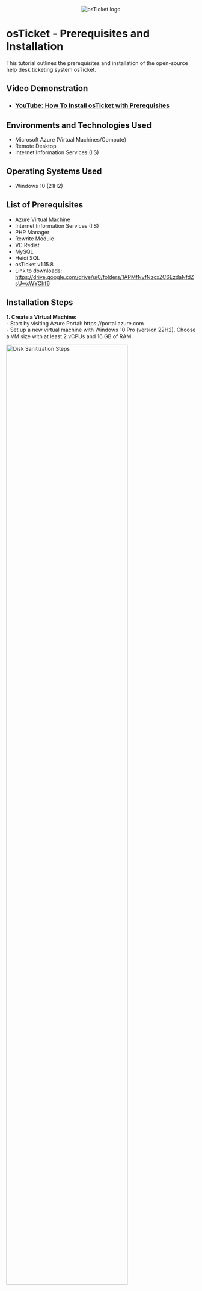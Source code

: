 <p align="center">
<img src="https://i.imgur.com/Clzj7Xs.png" alt="osTicket logo"/>
</p>

<h1>osTicket - Prerequisites and Installation</h1>
This tutorial outlines the prerequisites and installation of the open-source help desk ticketing system osTicket.<br />


<h2>Video Demonstration</h2>

- ### [YouTube: How To Install osTicket with Prerequisites](https://www.youtube.com)

<h2>Environments and Technologies Used</h2>

- Microsoft Azure (Virtual Machines/Compute)
- Remote Desktop
- Internet Information Services (IIS)

<h2>Operating Systems Used </h2>

- Windows 10</b> (21H2)

<h2>List of Prerequisites</h2>

- Azure Virtual Machine
- Internet Information Services (IIS)
- PHP Manager
- Rewrite Module
- VC Redist
- MySQL
- Heidi SQL
- osTicket v1.15.8
- Link to downloads: https://drive.google.com/drive/u/0/folders/1APMfNyfNzcxZC6EzdaNfdZsUwxWYChf6

<h2>Installation Steps</h2>


<p>
  <strong>1. Create a Virtual Machine:</strong><br>
  - Start by visiting Azure Portal: https://portal.azure.com<br>
  - Set up a new virtual machine with Windows 10 Pro (version 22H2). Choose a VM size with at least 2 vCPUs and 16 GB of RAM.
</p>

<p>
  <img src="https://i.imgur.com/RByMLDt.png" height="80%" width="80%" alt="Disk Sanitization Steps"/>
</p>

<p>
  <strong>2. Connect to Your Virtual Machine:</strong><br>
  - After setting up the VM, find the public IP address assigned to it in the Azure portal.<br>
  - Use the Remote Desktop Connection app to connect to your VM by entering the public IP address.
</p>

<br>

<p>
  <img src="https://i.imgur.com/k7sfYms.png" height="80%" width="80%" alt="Disk Sanitization Steps"/>
</p>

<p>
  <strong>3. Access Control Panel:</strong><br>
  - After connecting to your virtual machine, open the Control Panel.<br>
  - In the Control Panel, go to Programs and then click on Turn Windows features on or off.
</p>

<p>
  <img src="https://i.imgur.com/613NHYX.png" height="80%" width="80%" alt="Disk Sanitization Steps"/>
</p>

<p>
  <strong>4. Enable IIS and Required Features:</strong><br>
  - In the Windows Features menu, navigate to World Wide Web Services.<br>
  - Under Application Development Features, check the box for CGI and click OK.
</p>

<p>
  <img src="https://i.imgur.com/MgzUhQp.png" height="80%" width="80%" alt="Disk Sanitization Steps"/>
</p>

<p>
  <strong>5. Verify IIS Installation:</strong><br>
  - To confirm IIS is properly installed, open your web browser and type 127.0.0.1 in the address bar. You should see the default IIS landing page. This will confirm that the VM is now technically a web server.
</p>

<p>
  <img src="https://i.imgur.com/4LTlSVs.png" height="80%" width="80%" alt="Disk Sanitization Steps"/>
</p>

<p>
  <strong>6. Install the PHP Manager:</strong><br>
  - Download the PHP Manager from the installation files (PHPManagerForIIS_V1.5.0.msi).<br>
  - Run the installer and follow the setup wizard to complete the installation.
</p>

<p>
  <img src="https://i.imgur.com/JMqjfT3.png" height="80%" width="80%" alt="Disk Sanitization Steps"/>
</p>

<p>
  <strong>7. Install the Rewrite Module:</strong><br>
  - Download the Rewrite Module from the installation files (rewrite_amd64_en-US.msi).<br>
  - Run the installer and follow the setup wizard to complete the installation.
</p>

<p>
  <img src="https://i.imgur.com/RKNutAX.png" height="80%" width="80%" alt="Disk Sanitization Steps"/>
</p>

<p>
  <strong>8. Set Up PHP:</strong><br>
  - Create a folder named PHP in the *C:* drive.<br>
  - Extract PHP 7.3.8 from the installation files (php-7.3.8-nts-Win32-VC15-x866.zip) and select C:\PHP folder as the destination.
</p>

<p>
  <img src="https://i.imgur.com/XyuQhzY.png" height="80%" width="80%" alt="Disk Sanitization Steps"/>
</p>

<br>

<p>
  <strong>9. Install the Visual C++ Redistributable:</strong><br>
  - Download the VC_redist.x86.exe from the installation files.<br>
  - Run the installer and follow the setup wizard to complete the installation.
</p>

<p>
  <img src="https://i.imgur.com/YjepQT2.png" height="80%" width="80%" alt="Disk Sanitization Steps"/>
</p>

<p>
  <strong>10. Install the MySQL database:</strong><br>
  - Download MySQL 5.5.62 (mysql-5.5.62-win32.msi) from the installation files.<br>
  - In the setup wizard, select Typical as the Setup Type and select Launch the MySQL Instance Configuration Wizard after installation to finish.<br>
  - Choose Standard Configuration and set a root password.
</p>

<p>
  <img src="https://i.imgur.com/mhc1JQQ.png" height="80%" width="80%" alt="Disk Sanitization Steps"/>
</p>

<p>
  <strong>11. Open IIS Manager:</strong><br>
  - Open and run Internet Information Services (IIS) Manager as an administrator.
</p>

<p>
  <img src="https://i.imgur.com/JsMMz8l.png" height="80%" width="80%" alt="Disk Sanitization Steps"/>
</p>

<p>
  <strong>12. Register PHP with IIS:</strong><br>
  - In IIS Manager, locate and click on PHP Manager.<br>
  - Select Register new PHP version.<br>
  - When prompted, provide the path to the PHP executable file (php-cgi.exe). Navigate to C:\PHP, and select the php-cgi.exe file.<br>
  - Finally, restart the IIS server for the changes to take effect.
</p>

<p>
  <img src="https://i.imgur.com/h1xmoYJ.png" height="80%" width="80%" alt="Disk Sanitization Steps"/>
</p>

<br>

<p>
  <strong>13. Install osTicket v1.15.8:</strong><br>
  - Download osTicket v1.15.8 from the Installation Files folder.<br>
  - Extract the contents and copy the upload folder to C:\inetpub\wwwroot.<br>
  - Inside C:\inetpub\wwwroot, rename the upload folder to osTicket.<br>
  - Finally, restart the IIS server for the changes to take effect.
</p>

<p>
  <img src="https://i.imgur.com/AiyOKaL.png" height="80%" width="80%" alt="Disk Sanitization Steps"/>
</p>

<p>
  <strong>14. Access osTicket through IIS:</strong><br>
  - In IIS Manager, navigate to Sites -> Default by clicking the drop-down arrows on the left.<br>
  - Select the osTicket folder.
  - On the right, click *Browse :80* to access osTicket in your web browser.<br>
    <strong>Enable Required PHP Extensions:</strong><br>
    - Go back to IIS Manager and navigate to Sites -> Default -> osTicket once again.<br>
    - Double-click on PHP Manager.<br>
    - At bottom you'll see PHP Extensions. Select Enable or disable an Extension.<br>
    <strong>Enable the following extensions in the disabled list:</strong><br>
    - php_imap.dll<br>
    - php_intl.dll<br>
    - php_opcache.dll
</p>

<p>
  <img src="https://i.imgur.com/F4CNh7Z.png" height="80%" width="80%" alt="Disk Sanitization Steps"/>
</p>

<p>
  <img src="https://i.imgur.com/jspFy1N.png" height="80%" width="80%" alt="Disk Sanitization Steps"/>
</p>

<p>
  <strong>15. Rename the Configuration File and Set Permissions:</strong><br>
  - Open File Explorer and navigate to the following directory: C:\inetpub\wwwroot\osTicket\include.<br>
  - Locate the file ost-sampleconfig.php and rename it to ost-config.php.<br>
  - After renaming the file, right-click on it and select Properties. In the Properties window, go to the Security tab and click on Advanced.<br>
  - Disable Inheritance by selecting Remove all inherited permissions from this object.<br>
    <strong>Add new permissions:</strong><br>
    1. Click Add.<br>
    2. In the dialog box, click Select a principal.<br>
    3. Type Everyone in the box and click Check Names.<br>
    4. Make sure Full Control is selected, and all other checkboxes are ticked.<br>
    5. Click Apply and then OK.
</p>

<p>
  <img src="https://i.imgur.com/DJmEXEB.png" height="80%" width="80%" alt="Disk Sanitization Steps"/>
</p>

<br>

<p>
  <strong>16. Complete osTicket Setup in the Browser:</strong><br>
  - In the browser, click Continue on the osTicket setup page.<br>
  - Fill out the required fields on the page, but leave the Database Settings section blank for now; we'll address that shortly.<br>
  - Download and install HeidiSQL from the Installation Files.<br>
  - Once HeidiSQL is installed, open the program and create a new session.<br>
  - Make sure the Username is set to root and the Password is Password1.<br>
  - After establishing the connection in HeidiSQL, return to the browser to complete the osTicket setup. Under the Database Settings section, enter root as the username and Password1 as the password.
</p>

<p>
  <img src="https://i.imgur.com/DJmEXEB.png" height="80%" width="80%" alt="Disk Sanitization Steps"/>
</p>

<p>
  <strong>17. Create a New Database in HeidiSQL:</strong><br>
  - In HeidiSQL, right-click on Unnamed on the left panel, select Create New, and then choose Database.<br>
  - Name the new database osTicket.<br>
  - Once the database is created, go back to the osTicket browser setup and enter osTicket as the database name under the MySQL Database section.<br>
  <strong>Cleanup and Final Permissions:</strong><br>
  - To complete the setup, we need to delete the setup folder:<br>
  - Navigate to C:\inetpub\wwwroot\osTicket\setup and delete the setup folder. Be sure to delete only this folder and not any other files or directories.<br>
  - After the cleanup, set the permissions of the ost-config.php file back to Read-only.
</p>

<p>
  <img src="https://i.imgur.com/DJmEXEB.png" height="80%" width="80%" alt="Disk Sanitization Steps"/>
</p>

<br>

<p>
  <strong>18. Complete the osTicket Setup:</strong><br>
  - The final step is to log in to osTicket via your browser.<br>
  - Congratulations! You have successfully installed and set up osTicket!
</p>

<p>
  <img src="https://i.imgur.com/DJmEXEB.png" height="80%" width="80%" alt="Disk Sanitization Steps"/>
</p>

